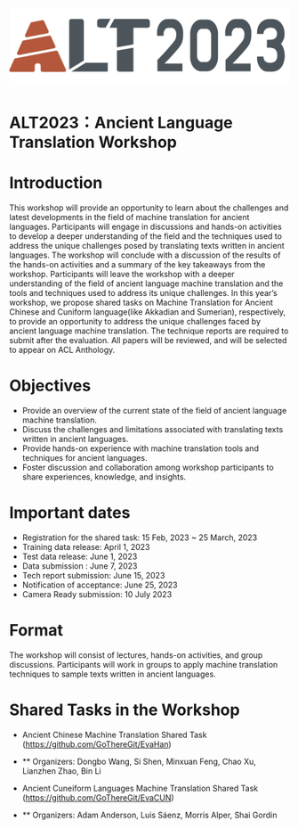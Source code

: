 <div align='center'>
<img src = 'https://github.com/GoThereGit/ALT/blob/main/ALT1.png'>
</div>

# ALT2023：Ancient Language Translation Workshop
# Introduction
This workshop will provide an opportunity to learn about the challenges and latest developments in the field of machine translation for ancient languages. Participants will engage in discussions and hands-on activities to develop a deeper understanding of the field and the techniques used to address the unique challenges posed by translating texts written in ancient languages. The workshop will conclude with a discussion of the results of the hands-on activities and a summary of the key takeaways from the workshop. Participants will leave the workshop with a deeper understanding of the field of ancient language machine translation and the tools and techniques used to address its unique challenges. In this year’s workshop, we propose shared tasks on Machine Translation for Ancient Chinese and Cuniform language(like Akkadian and Sumerian), respectively, to provide an opportunity to address the unique challenges faced by ancient language machine translation. The technique reports are required to submit after the evaluation. All papers will be reviewed, and will be selected to appear on ACL Anthology. 

# Objectives
* Provide an overview of the current state of the field of ancient language machine translation.
*	Discuss the challenges and limitations associated with translating texts written in ancient languages.
*	Provide hands-on experience with machine translation tools and techniques for ancient languages.
*	Foster discussion and collaboration among workshop participants to share experiences, knowledge, and insights.

# Important dates
*	Registration for the shared task: 15 Feb, 2023 ~ 25 March, 2023
*	Training data release: April 1, 2023
* Test data release: June 1, 2023
* Data submission : June 7, 2023
*	Tech report submission: June 15, 2023
*	Notification of acceptance: June 25, 2023
*	Camera Ready submission:  10 July 2023

# Format
The workshop will consist of lectures, hands-on activities, and group discussions. Participants will work in groups to apply machine translation techniques to sample texts written in ancient languages.

# Shared Tasks in the Workshop
* Ancient Chinese Machine Translation Shared Task (https://github.com/GoThereGit/EvaHan)
* ** Organizers: Dongbo Wang, Si Shen, Minxuan Feng, Chao Xu, Lianzhen Zhao, Bin Li

* Ancient Cuneiform Languages Machine Translation Shared Task (https://github.com/GoThereGit/EvaCUN) 
* ** Organizers: Adam Anderson, Luis Sáenz, Morris Alper, Shai Gordin 



